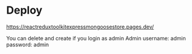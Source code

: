 # Deploy

https://reactreduxtoolkitexpressmongoosestore.pages.dev/

You can delete and create if you login as admin
Admin
username: admin
password: admin
